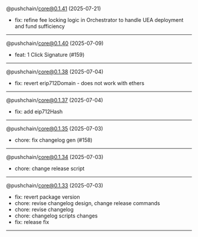 @pushchain/core@0.1.41 (2025-07-21)

- fix: refine fee locking logic in Orchestrator to handle UEA deployment and fund sufficiency

---

@pushchain/core@0.1.40 (2025-07-09)

- feat: 1 Click Signature (#159)

---

@pushchain/core@0.1.38 (2025-07-04)

- fix: revert erip712Domain - does not work with ethers

---

@pushchain/core@0.1.37 (2025-07-04)

- fix: add eip712Hash

---

@pushchain/core@0.1.35 (2025-07-03)

- chore: fix changelog gen (#158)

---

@pushchain/core@0.1.34 (2025-07-03)

- chore: change release script

---

@pushchain/core@0.1.33 (2025-07-03)

- fix: revert package version
- chore: revise changelog design, change release commands
- chore: revise changelog
- chore: changelog scripts changes
- fix: release fix

---

